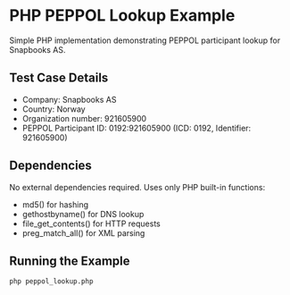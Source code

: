 # PHP PEPPOL Lookup Example

Simple PHP implementation demonstrating PEPPOL participant lookup for Snapbooks AS.

## Test Case Details

- Company: Snapbooks AS
- Country: Norway
- Organization number: 921605900
- PEPPOL Participant ID: 0192:921605900 (ICD: 0192, Identifier: 921605900)

## Dependencies

No external dependencies required. Uses only PHP built-in functions:
- md5() for hashing
- gethostbyname() for DNS lookup
- file_get_contents() for HTTP requests
- preg_match_all() for XML parsing

## Running the Example

```bash
php peppol_lookup.php
```
